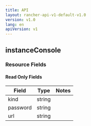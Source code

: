 ```yaml
---
title: API
layout: rancher-api-v1-default-v1.0
version: v1.0
lang: en
apiVersion: v1
---
```


## instanceConsole



### Resource Fields


#### Read Only Fields

Field | Type   | Notes
---|---|---
kind | string  | 
password | string  | 
url | string  | 


<br>
